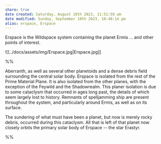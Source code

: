 ```yaml
---
share: true
date created: Saturday, August 19th 2023, 11:51:59 am
date modified: Sunday, September 10th 2023, 10:48:14 pm
alias: erspace, Erspace
---
```


Erspace is the Wildspace system containing the planet Ermis … and other points of interest. 

![[../docs/assets/img/Erspace.jpg|Erspace.jpg]]

%% 

Aberranth, as well as several other planetoids and a dense debris field surrounding the central solar body. Erspace is isolated from the rest of the Prime Material Plane. It is also isolated from the other planes, with the exception of the Feywild and the Shadowrealm. This planer isolation is due to some cataclysm that occurred in ages long past, the details of which seem largely lost to history. Remnants of spelljamming ship are present throughout the system, and particularly around Ermis, as well as on its surface.  

The sundering of what must have been a planet, but now is merely rocky debris, occurred during this cataclysm. All that is left of that planet now closely orbits the primary solar body of Erspace -- the star Erastyr. 

%%
